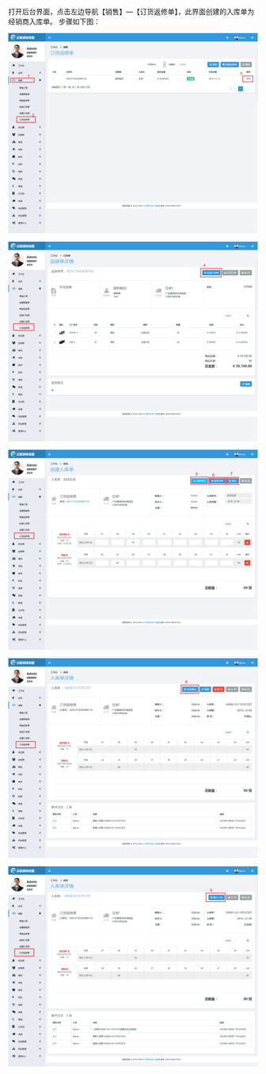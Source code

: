 打开后台界面，点击左边导航【销售】—【订货返修单】，此界面创建的入库单为经销商入库单。 步骤如下图：

![](/assets/订货返修单-1.png)

![](/assets/订货返修单-2.png)

![](/assets/订货返修单-3.png)

![](/assets/订货返修单-4.png)

![](/assets/订货返修单-5.png)

